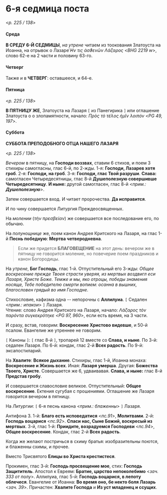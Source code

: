 
# 6-я седмица поста

<*p. 225 / 138*>

#### Среда

**В СРЕДУ 6-Й СЕДМИЦЫ**, *на утрене* читаем из тоокования Златоуста на Иоанна, на отрывок о Лазаре 
*̓͂Ην τις ἀσϑενῶν Λάζαρος* <*BHG 2219 w*>, слово 62-е на 2 части и половину 63-го. 

#### Четверг

Также и в **ЧЕТВЕРГ**: оставшееся, и 64-е. 

#### Пятница

<*p. 225 / 138*>

**В ПЯТНИЦУ ЖЕ**, Златоуста на Лазаря `[` из Панегирика `]` или оглашение Златоуста о о злопамятности, 
начало: *Πρὸς τὸ τέλος ἡμῖν λοιπόν* <*PG 49, 197*>.

#### Суббота

**СУББОТА ПРЕПОДОБНОГО ОТЦА НАШЕГО ЛАЗАРЯ**

<*p. 225 / 138*>

*Вечером* в пятницу, на **Господи воззвах**, ставим 6 стихов, и поем 3 стихиры самогласны, глас 6-й, 
по 2-жды. 1-я: **Господи, Лазарев хотя гроб**. 2-я: **Господи, на гроб**. 
3-я: **Господи, глас Твой разруши**. 
**Слава:** самогласен Четыредесятницы, глас 8-й **Душеполезную совершивше Четыредесятницу**. 
**И ныне:** другой самогласен, глас 8-й <*прим.: **Душеполезную***>.    

Затем совершается вход. И читает пророчества. **Да исправится**. 

И по чину совершается Литургия Преждеосвященных. 

На *молении* (*τὴν πρεσβείαν*) же совершается все последование его, по обычаю. 

На *полунощнице* же, поем канон Андрея Критского на Лазаря, на глас 1-й **Песнь победную**: 
**Мертва четверодневна**.  

> Если же придется **БЛАГОВЕЩЕНИЕ** на этот день: вечером же в пятницу не говорится моление, 
> но повечерие поем праздников и канон Богородицы. 

На *утрене*, **Бог Господь**, глас 1-й. Отпустительный его 3-жды: *Общее воскресение прежде Твоея страсти 
уверяя, из мертвых воздвигл еси Лазаря, Христе Боже. Темже и мы, яко отроцы, победы знамения носяще,
Тебе победителю смерти вопием: осанна в вышних, благословен грядый во имя Господне*.
 
Стихословие, кафизма одна -- непорочны с **Аллилуиа**. `[` Седален <*прим.: ипакои*> `]` Лазаря.  
Чтение: слово Андрея Критского на Лазаря, начало: *Λάζαρος τὸν παρόντα συγκεκρότηκε* <*PG 97, 960*>, 
если есть время, на 3 части. 

И сразу, встав, говорим: **Воскресение Христово видевше**, и 50-й псалом. Евангелие же утреннее не говорим.    

`[` Каноны `]`: `[` глас 8-й `]`, тропарей 12 вместе со **Слава, и ныне**. 
По 3-й: седален Лазаря. 
По 6-й: кондак, глас 2-й **Всех радость**. 
По 9-й: эксапостиларий. 

На **Хвалите**: **Всякое дыхание**. Стихиры, глас 1-й, Иоанна монаха: **Воскресение и Жизнь всех**. 
Иная: **Лазаря умерша**. Другая: **Божества Твоего, Христе**. Совершается же 6, удваивавая. 
**Слава, и ныне:** глас 8-й **Представ гробу**.  

И совершается славословие великое. Отпустительный: **Общее воскресение**. Ектения сугубая с прошениями. 
Оглашение же Лазаря говорится вечером в пятницу. 

На *Литургии*: `[` 6-я песнь канона <*прим.: блаженны*> `]` Лазаря. 

Антифона 3. 1-й: **Благо есть исповедатися** <*пс.91*>, **Молитвами**.
2-й: **Господь воцарися** <*пс.92*>. **Спаси нас, Сыне Божий, воскресый из мертвых**. 
3-й, глас 1-й: **Приидите, возрадуемся Господеви** <*пс.94*>, **Общее воскресение**. 
Кондак, глас 2-й **Всех радость**. 

Когда же желают постричься в схиму братья: изобразительны поются, и блаженны схимы, и прочее. 

Вместо Трисвятого **Елицы во Христа крестистеся**. 

Прокимен, глас 3-й: **Господь просвещение мое**, стих: **Господь Защититель**. 
Апостол к Евреям: **Братие, царство непоколебимо** <*зач. 333 от полу*>.
Аллилуиа, глас 5-й: **Господь воцарися, в лепоту облечеся**. 
Евангелие от Иоанна: **Во время оно, бе некто боля Лазарь** <*зач. 39*>. 
Причастен: **Хвалите Господа** и **Из уст младенец и ссущих**.   
